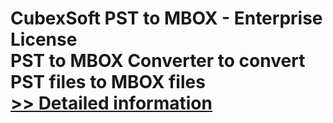 # CubexSoft PST to MBOX - Enterprise License<br />PST to MBOX Converter to convert PST files to MBOX files<br />[>> Detailed information](https://secure.shareit.com/shareit/product.html?productid=300782694&affiliateid=200057808)